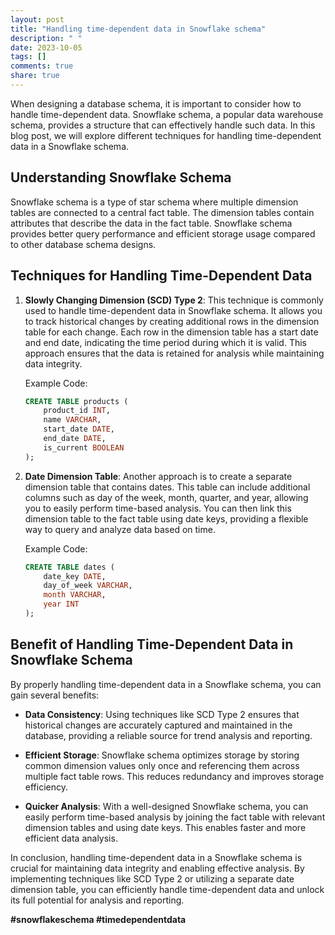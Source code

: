 ```yaml
---
layout: post
title: "Handling time-dependent data in Snowflake schema"
description: " "
date: 2023-10-05
tags: []
comments: true
share: true
---
```


When designing a database schema, it is important to consider how to handle time-dependent data. Snowflake schema, a popular data warehouse schema, provides a structure that can effectively handle such data. In this blog post, we will explore different techniques for handling time-dependent data in a Snowflake schema.

## Understanding Snowflake Schema

Snowflake schema is a type of star schema where multiple dimension tables are connected to a central fact table. The dimension tables contain attributes that describe the data in the fact table. Snowflake schema provides better query performance and efficient storage usage compared to other database schema designs.

## Techniques for Handling Time-Dependent Data

1. **Slowly Changing Dimension (SCD) Type 2**: This technique is commonly used to handle time-dependent data in Snowflake schema. It allows you to track historical changes by creating additional rows in the dimension table for each change. Each row in the dimension table has a start date and end date, indicating the time period during which it is valid. This approach ensures that the data is retained for analysis while maintaining data integrity.

    Example Code:
    ```sql
    CREATE TABLE products (
        product_id INT,
        name VARCHAR,
        start_date DATE,
        end_date DATE,
        is_current BOOLEAN
    );
    ```

2. **Date Dimension Table**: Another approach is to create a separate dimension table that contains dates. This table can include additional columns such as day of the week, month, quarter, and year, allowing you to easily perform time-based analysis. You can then link this dimension table to the fact table using date keys, providing a flexible way to query and analyze data based on time.

    Example Code:
    ```sql
    CREATE TABLE dates (
        date_key DATE,
        day_of_week VARCHAR,
        month VARCHAR,
        year INT
    );
    ```

## Benefit of Handling Time-Dependent Data in Snowflake Schema

By properly handling time-dependent data in a Snowflake schema, you can gain several benefits:

- **Data Consistency**: Using techniques like SCD Type 2 ensures that historical changes are accurately captured and maintained in the database, providing a reliable source for trend analysis and reporting.

- **Efficient Storage**: Snowflake schema optimizes storage by storing common dimension values only once and referencing them across multiple fact table rows. This reduces redundancy and improves storage efficiency.

- **Quicker Analysis**: With a well-designed Snowflake schema, you can easily perform time-based analysis by joining the fact table with relevant dimension tables and using date keys. This enables faster and more efficient data analysis.

In conclusion, handling time-dependent data in a Snowflake schema is crucial for maintaining data integrity and enabling effective analysis. By implementing techniques like SCD Type 2 or utilizing a separate date dimension table, you can efficiently handle time-dependent data and unlock its full potential for analysis and reporting.

**#snowflakeschema #timedependentdata**